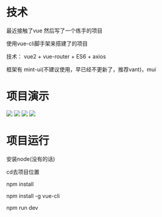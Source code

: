 # 技术

最近接触了vue 然后写了一个练手的项目

使用vue-cli脚手架来搭建了的项目

技术： vue2  + vue-router  + ES6 + axios 

框架有 mint-ui(不建议使用，早已经不更新了，推荐vant)，mui
# 项目演示

![](https://upload-images.jianshu.io/upload_images/19497338-c934d2980d2c2c6c.gif?imageMogr2/auto-orient/strip)
![](https://upload-images.jianshu.io/upload_images/19497338-1ad260b9ce0d2e31.gif?imageMogr2/auto-orient/strip)
![](https://upload-images.jianshu.io/upload_images/19497338-c945c2d6ec313e9e.gif?imageMogr2/auto-orient/strip)
![](https://upload-images.jianshu.io/upload_images/19497338-dd204916dfa34d35.gif?imageMogr2/auto-orient/strip)

# 项目运行
安装node(没有的话)

cd去项目位置

npm install

npm install -g vue-cli

npm run dev



